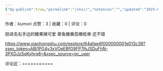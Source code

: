 ```yaml
---
{"dg-publish":true,"permalink":"/xhs//","noteIcon":"","updated":"2025-03-17T22:06:22.480+08:00"}
---
```


作者：kumori
点赞：3   |   收藏：0   |   评论：0

刚进去右手边的糖果摊可爱
章鱼腌番茄橄榄串 还不错

https://www.xiaohongshu.com/explore/64afae4f000000001e013c39?xsec_token=ABj1PG4v3xVOeEBfG9FP7lhJSDuFhN-3PXDJzSqKyhrq8=&xsec_source=pc_user

评论区：===========

